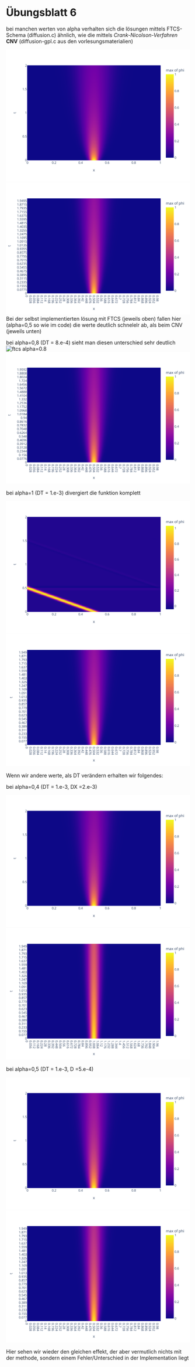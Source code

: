 # Übungsblatt 6

bei manchen werten von alpha verhalten sich die lösungen mittels FTCS-Schema (diffusion.c) ähnlich, wie die mittels _Crank-Nicolson-Verfahren_ **CNV** (diffusion-gpl.c aus den vorlesungsmaterialien)

![ftcs simpler fall](ftcs-0.5.svg)
![cnv simpler fall](cnv-0.5.svg)
Bei der selbst implementierten lösung mit FTCS (jeweils oben) fallen hier (alpha=0,5 so wie im code) die werte deutlich schnelelr ab, als beim CNV (jeweils unten)

bei alpha=0,8 (DT = 8.e-4) sieht man diesen unterschied sehr deutlich
![ftcs alpha=0.8](ftcs-0.8.svg)
![cnv alpha=0.8](cnv-0.8.svg)

bei alpha=1 (DT = 1.e-3) divergiert die funktion komplett

![ftcs alpha=1](ftcs-1.svg)
![cnv alpha=1](cnv-1.svg)

Wenn wir andere werte, als DT verändern erhalten wir folgendes:

bei alpha=0,4 (DT = 1.e-3, DX =2.e-3) 

![ftcs variation DX](ftcs-DX.svg)
![cnv variation DX](cnv-DX.svg)

bei alpha=0,5 (DT = 1.e-3, D =5.e-4) 

![ftcs variation D](ftcs-D.svg)
![cnv variation D](cnv-D.svg)

Hier sehen wir wieder den gleichen effekt, der aber vermutlich nichts mit der methode, sondern einem Fehler/Unterschied in der Implementation liegt